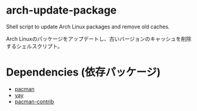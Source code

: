 # arch-update-package
Shell script to update Arch Linux packages and remove old caches.

Arch Linuxのパッケージをアップデートし、古いバージョンのキャッシュを削除するシェルスクリプト。

# Dependencies (依存パッケージ)
- [pacman](https://wiki.archlinux.org/title/pacman)
- [yay](https://github.com/Jguer/yay)
- [pacman-contrib](https://archlinux.org/packages/community/x86_64/pacman-contrib/)
